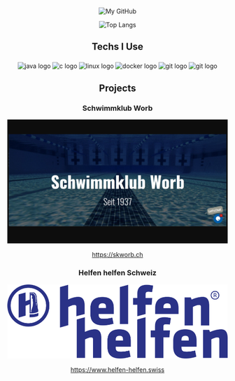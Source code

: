 <!---
###

![Header](./source/github-header-image.png)

###

<h2 align="center">About Me</h2>

###

🤖 I love learning about the Linux OS.\
💻 I am constantly seeking out new technologies and learning about them.\
🤝 I am open to collaborating with others on various projects, particularly those related to machine learning or areas that I have yet to explore.\
🌟 In my leisure time, I enjoy exploring the nature or skiing.
###

<h2 align="center">My Stats</h2>
--->

###

<div align="center">

  <!---
  <img src="http://github-profile-summary-cards.vercel.app/api/cards/profile-details?username=tbuetler&theme=bear" width=750  alt="stats graph"/>
  --->
  
  ![My GitHub](https://github-readme-stats.vercel.app/api?username=tbuetler&count_private=true&theme=dark&show_icons=true)
  
  ![Top Langs](https://github-readme-stats.vercel.app/api/top-langs/?username=tbuetler&count_private=true&hide=html&langs_count=6&exclude_repo=flake-os,oat-compiler&theme=dark&show_icons=true&layout=compact)

</div>

###

<h2 align="center">Techs I Use</h2>

###

<div align="center">
  <img src="https://cdn.jsdelivr.net/gh/devicons/devicon/icons/java/java-original.svg" heigth="40" width="52" alt="java logo" />
  <img src="https://cdn.jsdelivr.net/gh/devicons/devicon/icons/c/c-plain.svg" height="40" width="52" alt="c logo"  />
  <img src="https://cdn.jsdelivr.net/gh/devicons/devicon/icons/linux/linux-original.svg" heigth="40" width="52" alt="linux logo" />
  <img src="https://cdn.jsdelivr.net/gh/devicons/devicon/icons/docker/docker-plain-wordmark.svg" height="40" width="52" alt="docker logo"  />
  <img src="https://cdn.jsdelivr.net/gh/devicons/devicon/icons/git/git-plain.svg" height="40" width="52" alt="git logo"  />
  <img src="https://user-images.githubusercontent.com/5421823/62779159-4cf76880-baaa-11e9-8318-e20a1aaa913a.png" height="40" width="52" alt="git logo"  />
</div>


###

<h2 align="center">Projects</h2>

###

<div align="center">
  <h3>
    Schwimmklub Worb
  </h3>
  
  ![Preview](./source/SKWorb.png)
  
  https://skworb.ch

  <h3>
    Helfen helfen Schweiz
  </h3>
  
  ![Preview](./source/Logo_he_mit_Signet.svg)
  
  https://www.helfen-helfen.swiss
</div>
